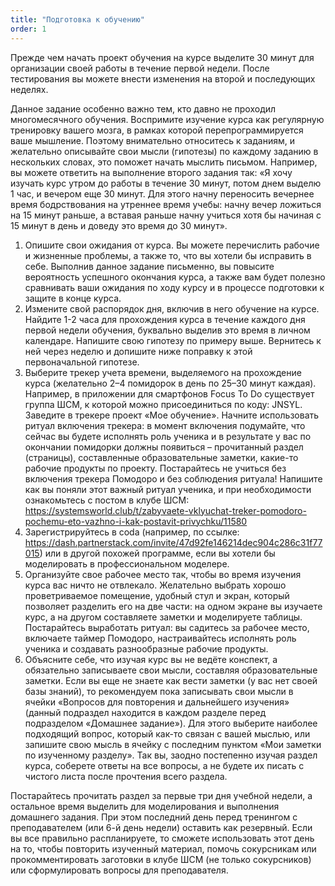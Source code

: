 ```yaml
---
title: "Подготовка к обучению"
order: 1
---
```




Прежде чем начать проект обучения на курсе выделите 30 минут для организации своей работы в течение первой недели. После тестирования вы можете внести изменения на второй и последующих неделях.

Данное задание особенно важно тем, кто давно не проходил многомесячного обучения. Воспримите изучение курса как регулярную тренировку вашего мозга, в рамках которой перепрограммируется ваше мышление. Поэтому внимательно относитесь к заданиям, и желательно описывайте свои мысли (гипотезы) по каждому заданию в нескольких словах, это поможет начать мыслить письмом. Например, вы можете ответить на выполнение второго задания так: «Я хочу изучать курс утром до работы в течение 30 минут, потом днем выделю 1 час, и вечером еще 30 минут. Для этого начну переносить вечернее время бодрствования на утреннее время учебы: начну вечер ложиться на 15 минут раньше, а вставая раньше начну учиться хотя бы начиная с 15 минут в день и доведу это время до 30 минут».

1. Опишите свои ожидания от курса. Вы можете перечислить рабочие и жизненные проблемы, а также то, что вы хотели бы исправить в себе. Выполнив данное задание письменно, вы повысите вероятность успешного окончания курса, а также вам будет полезно сравнивать ваши ожидания по ходу курсу и в процессе подготовки к защите в конце курса.
2. Измените свой распорядок дня, включив в него обучение на курсе. Найдите 1-2 часа для прохождения курса в течение каждого дня первой недели обучения, буквально выделив это время в личном календаре. Напишите свою гипотезу по примеру выше. Вернитесь к ней через неделю и допишите ниже поправку к этой первоначальной гипотезе.
3. Выберите трекер учета времени, выделяемого на прохождение курса (желательно 2–4 помидорок в день по 25–30 минут каждая). Например, в приложении для смартфонов Focus To Do существует группа ШСМ, к которой можно присоединиться по коду: JNSYL. Заведите в трекере проект «Мое обучение». Начните использовать ритуал включения трекера: в момент включения подумайте, что сейчас вы будете исполнять роль ученика и в результате у вас по окончании помидорки должны появиться – прочитанный раздел (страницы), составленные образовательные заметки, какие-то рабочие продукты по проекту. Постарайтесь не учиться без включения трекера Помодоро и без соблюдения ритуала! Напишите как вы поняли этот важный ритуал ученика, и при необходимости ознакомьтесь с постом в клубе ШСМ: https://systemsworld.club/t/zabyvaete-vklyuchat-treker-pomodoro-pochemu-eto-vazhno-i-kak-postavit-privychku/11580
4. Зарегистрируйтесь в coda (например, по ссылке: <https://dash.partnerstack.com/invite/47d92fe146214dec904c286c31f77015>) или в другой похожей программе, если вы хотели бы моделировать в профессиональном моделере.
5. Организуйте свое рабочее место так, чтобы во время изучения курса вас ничто не отвлекало. Желательно выбрать хорошо проветриваемое помещение, удобный стул и экран, который позволяет разделить его на две части: на одном экране вы изучаете курс, а на другом составляете заметки и моделируете таблицы. Постарайтесь выработать ритуал: вы садитесь за рабочее место, включаете таймер Помодоро, настраивайтесь исполнять роль ученика и создавать разнообразные рабочие продукты.
6. Объясните себе, что изучая курс вы не ведёте конспект, а обязательно записываете свои мысли, составляя образовательные заметки. Если вы еще не знаете как вести заметки (у вас нет своей базы знаний), то рекомендуем пока записывать свои мысли в ячейки «Вопросов для повторения и дальнейшего изучения» (данный подраздел находится в каждом разделе перед подразделом «Домашнее задание»). Для этого выберите наиболее подходящий вопрос, который как-то связан с вашей мыслью, или запишите свою мысль в ячейку с последним пунктом «Мои заметки по изученному разделу». Так вы, заодно постепенно изучая раздел курса, соберете ответы на все вопросы, а не будете их писать с чистого листа после прочтения всего раздела.

Постарайтесь прочитать раздел за первые три дня учебной недели, а остальное время выделить для моделирования и выполнения домашнего задания. При этом последний день перед тренингом с преподавателем (или 6-й день недели) оставить как резервный. Если вы все правильно распланируете, то сможете использовать этот день на то, чтобы повторить изученный материал, помочь сокурсникам или прокомментировать заготовки в клубе ШСМ (не только сокурсников) или сформулировать вопросы для преподавателя.

